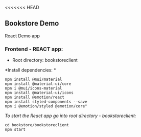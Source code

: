 <<<<<<< HEAD
## Bookstore Demo
React Demo app

### Frontend - REACT app:
* Root directory: bookstoreclient

*Install dependencies: *
```
npm install @mui/material
npm install @material-ui/core
npm i @mui/icons-material
npm install @material-ui/icons
npm install @emotion/react
npm install styled-components --save
npm i @emotion/styled @emotion/core"
```

*To start the React app go into root directory - bookstoreclient:*
```
cd bookstore/bookstoreclient
npm start
```
